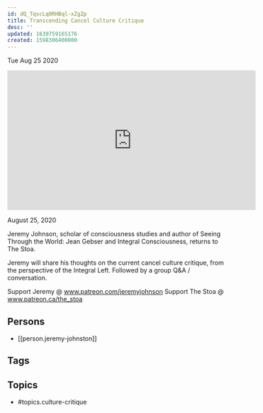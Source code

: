 ```yaml
---
id: dQ_TqscLq0RHBql-xZgZp
title: Transcending Cancel Culture Critique
desc: ''
updated: 1639759165176
created: 1598306400000
---
```





Tue Aug 25 2020

<iframe width="560" height="315" src="https://www.youtube.com/embed/zc_iDTTFtdw" title="Transcending Cancel Culture Critique w/ Jeremy Johnston" frameborder="0" allow="accelerometer; autoplay; clipboard-write; encrypted-media; gyroscope; picture-in-picture" allowfullscreen ></iframe>

August 25, 2020

Jeremy Johnson, scholar of consciousness studies and author of Seeing Through the World: Jean Gebser and Integral Consciousness, returns to The Stoa.

Jeremy will share his thoughts on the current cancel culture critique, from the perspective of the Integral Left. Followed by a group Q&A / conversation.


Support Jeremy @ www.patreon.com/jeremyjohnson
Support The Stoa @ www.patreon.ca/the_stoa

## Persons

- [[person.jeremy-johnston]]

## Tags



## Topics

- #topics.culture-critique

